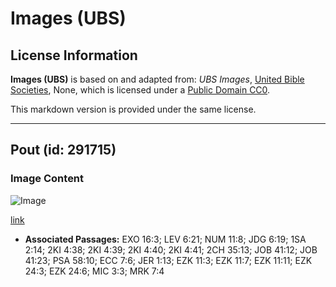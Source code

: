 # Images (UBS)

## License Information

**Images (UBS)** is based on and adapted from: _UBS Images_, [United Bible Societies](https://unitedbiblesocieties.org/), None, which is licensed under a [Public Domain CC0](https://creativecommons.org/public-domain/cc0/).

This markdown version is provided under the same license.



--------------------------------

## Pout (id: 291715)

### Image Content

![Image](https://cdn.aquifer.bible/aquifer-content/resources/Media/WEB-0486_pot.jpg)

[link](https://cdn.aquifer.bible/aquifer-content/resources/Media/WEB-0486_pot.jpg)

* **Associated Passages:** EXO 16:3; LEV 6:21; NUM 11:8; JDG 6:19; 1SA 2:14; 2KI 4:38; 2KI 4:39; 2KI 4:40; 2KI 4:41; 2CH 35:13; JOB 41:12; JOB 41:23; PSA 58:10; ECC 7:6; JER 1:13; EZK 11:3; EZK 11:7; EZK 11:11; EZK 24:3; EZK 24:6; MIC 3:3; MRK 7:4


